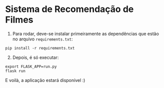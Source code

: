 # Sistema de Recomendação de Filmes

1. Para rodar, deve-se instalar primeiramente as dependências que estão no arquivo `requirements.txt`:

```
pip install -r requirements.txt
```

2. Depois, é só executar:

```
export FLASK_APP=run.py
flask run
```

E voilà, a aplicação estará disponível :)
